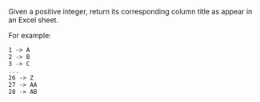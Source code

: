 Given a positive integer, return its corresponding column title as appear in an Excel sheet.

For example:

```
1 -> A
2 -> B
3 -> C
...
26 -> Z
27 -> AA
28 -> AB 
```